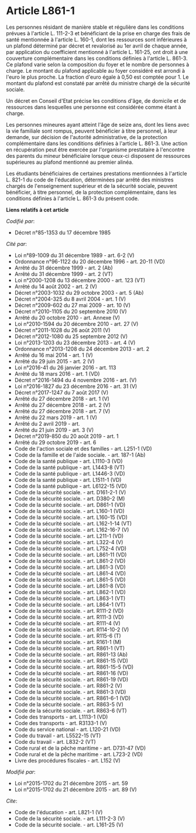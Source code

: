 # Article L861-1

Les personnes résidant de manière stable et régulière dans les conditions prévues à l'article L. 111-2-3 et bénéficiant de la
prise en charge des frais de santé mentionnée à l'article L. 160-1, dont les ressources sont inférieures à un plafond
déterminé par décret et revalorisé au 1er avril de chaque année, par application du coefficient mentionné à l'article L.
161-25, ont droit à une couverture complémentaire dans les conditions définies à l'article L. 861-3. Ce plafond varie selon
la composition du foyer et le nombre de personnes à charge. Le montant du plafond applicable au foyer considéré est arrondi à
l'euro le plus proche. La fraction d'euro égale à 0,50 est comptée pour 1. Le montant du plafond est constaté par arrêté du
ministre chargé de la sécurité sociale. 

Un décret en Conseil d'Etat précise les conditions d'âge, de domicile et de ressources dans lesquelles une personne est
considérée comme étant à charge. 

Les personnes mineures ayant atteint l'âge de seize ans, dont les liens avec la vie familiale sont rompus, peuvent bénéficier
à titre personnel, à leur demande, sur décision de l'autorité administrative, de la protection complémentaire dans les
conditions définies à l'article L. 861-3. Une action en récupération peut être exercée par l'organisme prestataire à
l'encontre des parents du mineur bénéficiaire lorsque ceux-ci disposent de ressources supérieures au plafond mentionné au
premier alinéa. 

Les étudiants bénéficiaires de certaines prestations mentionnées à l'article L. 821-1 du code de l'éducation, déterminées par
arrêté des ministres chargés de l'enseignement supérieur et de la sécurité sociale, peuvent bénéficier, à titre personnel, de
la protection complémentaire, dans les conditions définies à l'article L. 861-3 du présent code.

**Liens relatifs à cet article**

_Codifié par_:

  - Décret n°85-1353 du 17 décembre 1985

_Cité par_:

  - Loi n°89-1009 du 31 décembre 1989 - art. 6-2 (V)
  - Ordonnance n°96-1122 du 20 décembre 1996 - art. 20-11 (VD)
  - Arrêté du 31 décembre 1999 - art. 2 (Ab)
  - Arrêté du 31 décembre 1999 - art. 2 (VT)
  - Loi n°2000-1208 du 13 décembre 2000 - art. 123 (VT)
  - Arrêté du 14 août 2002 - art. 2 (V)
  - Décret n°2003-1032 du 29 octobre 2003 - art. 5 (Ab)
  - Décret n°2004-325 du 8 avril 2004 - art. 1 (V)
  - Décret n°2009-602 du 27 mai 2009 - art. 10 (V)
  - Décret n°2010-1105 du 20 septembre 2010 (V)
  - Arrêté du 20 octobre 2010 - art. Annexe (V)
  - Loi n°2010-1594 du 20 décembre 2010 - art. 27 (V)
  - Décret n°2011-1028 du 26 août 2011 (V)
  - Décret n°2012-1080 du 25 septembre 2012 (V)
  - Loi n°2013-1203 du 23 décembre 2013 - art. 4 (V)
  - Ordonnance n°2013-1208 du 24 décembre 2013 - art. 2
  - Arrêté du 16 mai 2014 - art. 1 (V)
  - Arrêté du 29 juin 2015 - art. 2 (V)
  - Loi n°2016-41 du 26 janvier 2016 - art. 113
  - Arrêté du 18 mars 2016 - art. 1 (VD)
  - Décret n°2016-1494 du 4 novembre 2016 - art. (V)
  - Loi n°2016-1827 du 23 décembre 2016 - art. 31 (V)
  - Décret n°2017-1247 du 7 août 2017 (V)
  - Arrêté du 27 décembre 2018 - art. 1 (V)
  - Arrêté du 27 décembre 2018 - art. 2 (V)
  - Arrêté du 27 décembre 2018 - art. 7 (V)
  - Arrêté du 22 mars 2019 - art. 1 (V)
  - Arrêté du 2 avril 2019 - art.
  - Arrêté du 21 juin 2019 - art. 3 (V)
  - Décret n°2019-850 du 20 août 2019 - art. 1
  - Arrêté du 29 octobre 2019 - art. 6
  - Code de l'action sociale et des familles - art. L251-1 (VD)
  - Code de la famille et de l'aide sociale. - art. 187-1 (Ab)
  - Code de la santé publique - art. L1110-3 (VD)
  - Code de la santé publique - art. L1443-8 (VT)
  - Code de la santé publique - art. L1446-3 (VD)
  - Code de la santé publique - art. L1511-1 (VD)
  - Code de la santé publique - art. L6122-15 (VD)
  - Code de la sécurité sociale. - art. D161-2-1 (V)
  - Code de la sécurité sociale. - art. D380-2 (M)
  - Code de la sécurité sociale. - art. D861-1 (VD)
  - Code de la sécurité sociale. - art. L160-1 (VD)
  - Code de la sécurité sociale. - art. L160-15 (VD)
  - Code de la sécurité sociale. - art. L162-1-14 (VT)
  - Code de la sécurité sociale. - art. L162-16-7 (V)
  - Code de la sécurité sociale. - art. L211-1 (VD)
  - Code de la sécurité sociale. - art. L322-4 (V)
  - Code de la sécurité sociale. - art. L752-4 (VD)
  - Code de la sécurité sociale. - art. L861-11  (VD)
  - Code de la sécurité sociale. - art. L861-2 (VD)
  - Code de la sécurité sociale. - art. L861-3 (VD)
  - Code de la sécurité sociale. - art. L861-4 (VD)
  - Code de la sécurité sociale. - art. L861-5 (VD)
  - Code de la sécurité sociale. - art. L861-8 (VD)
  - Code de la sécurité sociale. - art. L862-1 (VD)
  - Code de la sécurité sociale. - art. L863-1 (VT)
  - Code de la sécurité sociale. - art. L864-1 (VT)
  - Code de la sécurité sociale. - art. R111-2 (VD)
  - Code de la sécurité sociale. - art. R111-3 (VD)
  - Code de la sécurité sociale. - art. R111-4 (V)
  - Code de la sécurité sociale. - art. R114-10-2 (V)
  - Code de la sécurité sociale. - art. R115-6 (T)
  - Code de la sécurité sociale. - art. R161-1 (M)
  - Code de la sécurité sociale. - art. R861-1 (VT)
  - Code de la sécurité sociale. - art. R861-13 (Ab)
  - Code de la sécurité sociale. - art. R861-15 (VD)
  - Code de la sécurité sociale. - art. R861-15-5 (VD)
  - Code de la sécurité sociale. - art. R861-16 (VD)
  - Code de la sécurité sociale. - art. R861-19 (VD)
  - Code de la sécurité sociale. - art. R861-2 (V)
  - Code de la sécurité sociale. - art. R861-3 (VD)
  - Code de la sécurité sociale. - art. R861-6-1 (VD)
  - Code de la sécurité sociale. - art. R863-5 (V)
  - Code de la sécurité sociale. - art. R863-6 (VT)
  - Code des transports - art. L1113-1 (VD)
  - Code des transports - art. R3133-1 (V)
  - Code du service national - art. L120-21 (VD)
  - Code du travail - art. L5522-15 (VT)
  - Code du travail - art. L832-2 (VT)
  - Code rural et de la pêche maritime - art. D731-47 (VD)
  - Code rural et de la pêche maritime - art. L723-2 (VD)
  - Livre des procédures fiscales - art. L152 (V)

_Modifié par_:

  - Loi n°2015-1702 du 21 décembre 2015 - art. 59
  - Loi n°2015-1702 du 21 décembre 2015 - art. 89 (V)

_Cite_:

  - Code de l'éducation - art. L821-1 (V)
  - Code de la sécurité sociale. - art. L111-2-3 (V)
  - Code de la sécurité sociale. - art. L161-25 (V)
